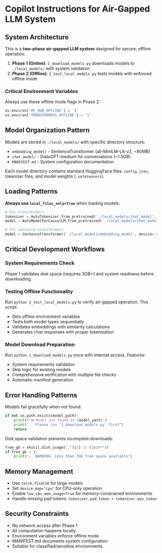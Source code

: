 # Copilot Instructions for Air-Gapped LLM System

## System Architecture

This is a **two-phase air-gapped LLM system** designed for secure, offline operation:

1. **Phase 1 (Online)**: `1_download_models.py` downloads models to `./local_models/` with system validation
2. **Phase 2 (Offline)**: `2_test_local_models.py` tests models with enforced offline mode

### Critical Environment Variables
Always use these offline mode flags in Phase 2:
```python
os.environ['HF_HUB_OFFLINE'] = '1'
os.environ['TRANSFORMERS_OFFLINE'] = '1'
```

## Model Organization Pattern

Models are stored in `./local_models/` with specific directory structure:
- `embedding_model/` - SentenceTransformer (all-MiniLM-L6-v2, ~80MB)
- `chat_model/` - DialoGPT-medium for conversations (~1.5GB)
- `MANIFEST.md` - System configuration documentation

Each model directory contains standard HuggingFace files: `config.json`, tokenizer files, and model weights (`.safetensors`).

## Loading Patterns

**Always use `local_files_only=True`** when loading models:
```python
# For transformers
tokenizer = AutoTokenizer.from_pretrained('./local_models/chat_model', local_files_only=True)
model = AutoModelForCausalLM.from_pretrained('./local_models/chat_model', local_files_only=True)

# For sentence-transformers
model = SentenceTransformer('./local_models/embedding_model', device='cpu')
```

## Critical Development Workflows

### System Requirements Check
Phase 1 validates disk space (requires 3GB+) and system readiness before downloading.

### Testing Offline Functionality
Run `python 2_test_local_models.py` to verify air-gapped operation. This script:
- Sets offline environment variables
- Tests both model types sequentially
- Validates embeddings with similarity calculations
- Generates chat responses with proper tokenization

### Model Download Preparation
Run `python 1_download_models.py` once with internet access. Features:
- System requirements validation
- Skip logic for existing models
- Comprehensive verification with multiple file checks
- Automatic manifest generation

## Error Handling Patterns

Models fail gracefully when not found:
```python
if not os.path.exists(model_path):
    print(f"❌ Model not found at {model_path}")
    print("   Please run '1_download_models.py' first")
    return
```

Disk space validation prevents incomplete downloads:
```python
free_gb = shutil.disk_usage(".")[2] // (1024**3)
if free_gb < 3:
    print("⚠️  WARNING: Less than 3GB free space available")
```

## Memory Management
- Use `torch.float16` for large models
- Set `device_map="cpu"` for CPU-only operation
- Enable `low_cpu_mem_usage=True` for memory-constrained environments
- Handle missing pad tokens: `tokenizer.pad_token = tokenizer.eos_token`

## Security Constraints
- No network access after Phase 1
- All computation happens locally
- Environment variables enforce offline mode
- MANIFEST.md documents system configuration
- Suitable for classified/sensitive environments